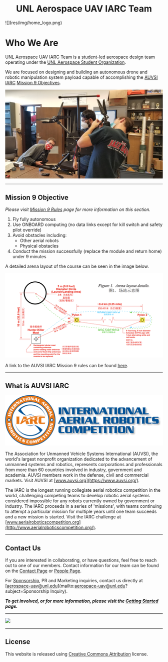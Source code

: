<center> <h1>UNL Aerospace UAV IARC Team </h1> </center>
![](res/img/home_logo.png)

# Who We Are

UNL Aerospace UAV IARC Team is a student-led aerospace design team operating under the [UNL Aerospace Student Organization](http://unlaero.space/). 

We are focused on designing and building an autonomous drone and robotic manipulation system payload capable of accomplishing the [AUVSI IARC](#what-is-auvsi-iarc) [Mission 9 Objectives](#mission-9-objective).

![](res/img/drone_main.jpg)

***

## Mission 9 Objective

_Please visit [Mission 9 Rules](rules.md) page for more information on this section._

1. Fly fully autonomous
2. Use ONBOARD computing (no data links except for kill switch and safety pilot override)
3. Avoid obstacles including:
	* Other aerial robots
	* Physical obstacles
4. Conduct the mission successfully (replace the module and return home) under 9 minutes

A detailed arena layout of the course can be seen in the image below.

![](res/img/mission_9_course.png)

A link to the AUVSI IARC Mission 9 rules can be found [here](http://www.aerialroboticscompetition.org/rules.php).

***

## What is AUVSI IARC
![](res/img/iarc_logo.png)

The Association for Unmanned Vehicle Systems International (AUVSI), the world's largest nonprofit organization dedicated to the advancement of unmanned systems and robotics, represents corporations and professionals from more than 60 countries involved in industry, government and academia. AUVSI members work in the defense, civil and commercial markets. Visit AUVSI at [www.auvsi.org](https://www.auvsi.org/).

The IARC is the longest running collegiate aerial robotics competition in the world, challenging competing teams to develop robotic aerial systems considered impossible for any robots currently owned by government or industry. The IARC proceeds in a series of 'missions', with teams continuing to attempt a particular mission for multiple years until one team succeeds and a new mission is started. Visit the IARC challenge at [www.aerialroboticscompetition.org](http://www.aerialroboticscompetition.org/).


***

## Contact Us
If you are interested in collaborating, or have questions, feel free to reach out to one of our members. Contact information for our team can be found on the [Contact Page](contact.md) or [People Page](people.md).

For [Sponsorship](sponsors.md), PR and Marketing inquiries, contact us directly at [aerospace-uav@unl.edu](mailto:aerospace-uav@unl.edu?subject=Sponsorship Inquiry). 

***To get involved, or for more information, please visit the [Getting Started](welcome.md) page.***

***

![](res/img/drones.png)

***

## License

This website is released using [Creative Commons Attribution](http://creativecommons.org/licenses/by/3.0/) license.
